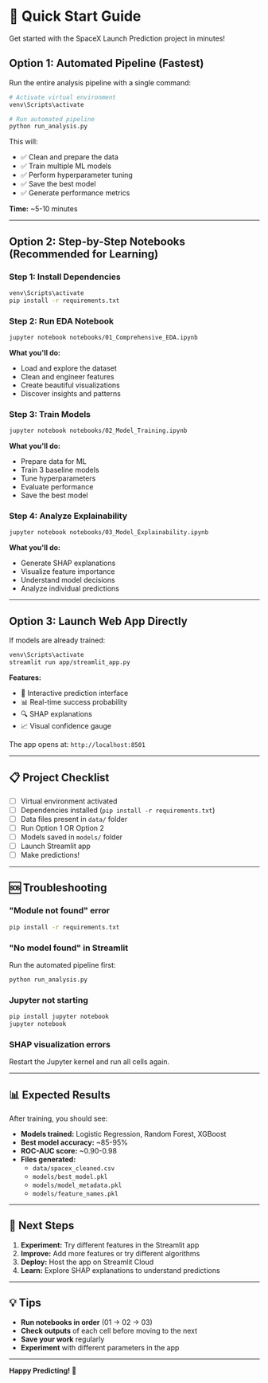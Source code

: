 # 🚀 Quick Start Guide

Get started with the SpaceX Launch Prediction project in minutes!

## Option 1: Automated Pipeline (Fastest)

Run the entire analysis pipeline with a single command:

```bash
# Activate virtual environment
venv\Scripts\activate

# Run automated pipeline
python run_analysis.py
```

This will:
- ✅ Clean and prepare the data
- ✅ Train multiple ML models
- ✅ Perform hyperparameter tuning
- ✅ Save the best model
- ✅ Generate performance metrics

**Time:** ~5-10 minutes

---

## Option 2: Step-by-Step Notebooks (Recommended for Learning)

### Step 1: Install Dependencies
```bash
venv\Scripts\activate
pip install -r requirements.txt
```

### Step 2: Run EDA Notebook
```bash
jupyter notebook notebooks/01_Comprehensive_EDA.ipynb
```

**What you'll do:**
- Load and explore the dataset
- Clean and engineer features
- Create beautiful visualizations
- Discover insights and patterns

### Step 3: Train Models
```bash
jupyter notebook notebooks/02_Model_Training.ipynb
```

**What you'll do:**
- Prepare data for ML
- Train 3 baseline models
- Tune hyperparameters
- Evaluate performance
- Save the best model

### Step 4: Analyze Explainability
```bash
jupyter notebook notebooks/03_Model_Explainability.ipynb
```

**What you'll do:**
- Generate SHAP explanations
- Visualize feature importance
- Understand model decisions
- Analyze individual predictions

---

## Option 3: Launch Web App Directly

If models are already trained:

```bash
venv\Scripts\activate
streamlit run app/streamlit_app.py
```

**Features:**
- 🎯 Interactive prediction interface
- 📊 Real-time success probability
- 🔍 SHAP explanations
- 📈 Visual confidence gauge

The app opens at: `http://localhost:8501`

---

## 📋 Project Checklist

- [ ] Virtual environment activated
- [ ] Dependencies installed (`pip install -r requirements.txt`)
- [ ] Data files present in `data/` folder
- [ ] Run Option 1 OR Option 2
- [ ] Models saved in `models/` folder
- [ ] Launch Streamlit app
- [ ] Make predictions!

---

## 🆘 Troubleshooting

### "Module not found" error
```bash
pip install -r requirements.txt
```

### "No model found" in Streamlit
Run the automated pipeline first:
```bash
python run_analysis.py
```

### Jupyter not starting
```bash
pip install jupyter notebook
jupyter notebook
```

### SHAP visualization errors
Restart the Jupyter kernel and run all cells again.

---

## 📊 Expected Results

After training, you should see:

- **Models trained:** Logistic Regression, Random Forest, XGBoost
- **Best model accuracy:** ~85-95%
- **ROC-AUC score:** ~0.90-0.98
- **Files generated:**
  - `data/spacex_cleaned.csv`
  - `models/best_model.pkl`
  - `models/model_metadata.pkl`
  - `models/feature_names.pkl`

---

## 🎯 Next Steps

1. **Experiment:** Try different features in the Streamlit app
2. **Improve:** Add more features or try different algorithms
3. **Deploy:** Host the app on Streamlit Cloud
4. **Learn:** Explore SHAP explanations to understand predictions

---

## 💡 Tips

- **Run notebooks in order** (01 → 02 → 03)
- **Check outputs** of each cell before moving to the next
- **Save your work** regularly
- **Experiment** with different parameters in the app

---

**Happy Predicting! 🚀**
